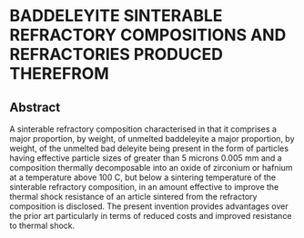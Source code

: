 # BADDELEYITE SINTERABLE REFRACTORY COMPOSITIONS AND REFRACTORIES PRODUCED THEREFROM

## Abstract
A sinterable refractory composition characterised in that it comprises a major proportion, by weight, of unmelted baddeleyite a major proportion, by weight, of the unmelted bad deleyite being present in the form of particles having effective particle sizes of greater than 5 microns 0.005 mm and a composition thermally decomposable into an oxide of zirconium or hafnium at a temperature above 100 C, but below a sintering temperature of the sinterable refractory composition, in an amount effective to improve the thermal shock resistance of an article sintered from the refractory composition is disclosed. The present invention provides advantages over the prior art particularly in terms of reduced costs and improved resistance to thermal shock.